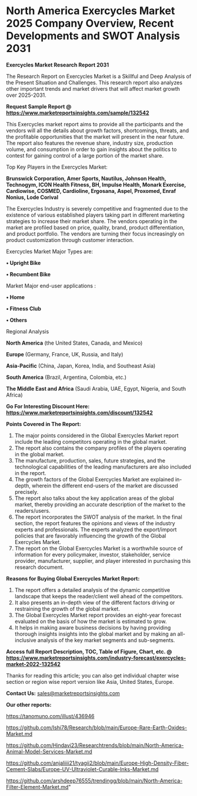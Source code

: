 # North America Exercycles Market 2025 Company Overview, Recent Developments and SWOT Analysis 2031

<strong>Exercycles Market Research Report 2031</strong>

The Research Report on Exercycles Market is a Skillful and Deep Analysis of the Present Situation and Challenges. This research report also analyzes other important trends and market drivers that will affect market growth over 2025-2031.

<strong>Request Sample Report @ <a href=https://www.marketreportsinsights.com/sample/132542>https://www.marketreportsinsights.com/sample/132542</a></strong>

This Exercycles market report aims to provide all the participants and the vendors will all the details about growth factors, shortcomings, threats, and the profitable opportunities that the market will present in the near future. The report also features the revenue share, industry size, production volume, and consumption in order to gain insights about the politics to contest for gaining control of a large portion of the market share.

Top Key Players in the Exercycles Market:

<strong>Brunswick Corporation, Amer Sports, Nautilus, Johnson Health, Technogym, ICON Health Fitness, BH, Impulse Health, Monark Exercise, Cardiowise, COSMED, Cardioline, Ergosana, Aspel, Proxomed, Enraf Nonius, Lode Corival</strong>

The Exercycles Industry is severely competitive and fragmented due to the existence of various established players taking part in different marketing strategies to increase their market share. The vendors operating in the market are profiled based on price, quality, brand, product differentiation, and product portfolio. The vendors are turning their focus increasingly on product customization through customer interaction.

Exercycles Market Major Types are:

<strong>• Upright Bike

• Recumbent Bike</strong>

Market Major end-user applications :

<strong>• Home

• Fitness Club

• Others</strong>

Regional Analysis

</u><strong><b>North America</b></strong> (the United States, Canada, and Mexico)

<strong><b>Europe </b></strong>(Germany, France, UK, Russia, and Italy)

<strong><b>Asia-Pacific</b></strong> (China, Japan, Korea, India, and Southeast Asia)

<strong><b>South America</b></strong> (Brazil, Argentina, Colombia, etc.)

<strong><b>The Middle East and Africa</b></strong> (Saudi Arabia, UAE, Egypt, Nigeria, and South Africa)

<strong>Go For Interesting Discount Here: <a href=https://www.marketreportsinsights.com/discount/132542>https://www.marketreportsinsights.com/discount/132542</a></strong>

<strong>Points Covered in The Report:</strong>
<ol>
  <li>The major points considered in the Global Exercycles Market report include the leading competitors operating in the global market.</li>
  <li>The report also contains the company profiles of the players operating in the global market.</li>
  <li>The manufacture, production, sales, future strategies, and the technological capabilities of the leading manufacturers are also included in the report.</li>
  <li>The growth factors of the Global Exercycles Market are explained in-depth, wherein the different end-users of the market are discussed precisely.</li>
  <li>The report also talks about the key application areas of the global market, thereby providing an accurate description of the market to the readers/users.</li>
  <li>The report incorporates the SWOT analysis of the market. In the final section, the report features the opinions and views of the industry experts and professionals. The experts analyzed the export/import policies that are favorably influencing the growth of the Global Exercycles Market.</li>
  <li>The report on the Global Exercycles Market is a worthwhile source of information for every policymaker, investor, stakeholder, service provider, manufacturer, supplier, and player interested in purchasing this research document.</li>
</ol>
<strong>Reasons for Buying Global Exercycles Market Report:</strong>

<ol>
  <li>The report offers a detailed analysis of the dynamic competitive landscape that keeps the reader/client well ahead of the competitors.</li>
  <li>It also presents an in-depth view of the different factors driving or restraining the growth of the global market.</li>
  <li>The Global Exercycles Market report provides an eight-year forecast evaluated on the basis of how the market is estimated to grow.</li>
  <li>It helps in making aware business decisions by having providing thorough insights insights into the global market and by making an all-inclusive analysis of the key market segments and sub-segments.</li>
</ol>
<strong>Access full Report Description, TOC, Table of Figure, Chart, etc. @ <a href=https://www.marketreportsinsights.com/industry-forecast/exercycles-market-2022-132542>https://www.marketreportsinsights.com/industry-forecast/exercycles-market-2022-132542</a></strong>


Thanks for reading this article; you can also get individual chapter wise section or region wise report version like Asia, United States, Europe.

<strong>Contact Us:</strong>
sales@marketreportsinsights.com

<strong>Our other reports:</strong>

<a href=https://tanomuno.com/illust/436946>https://tanomuno.com/illust/436946</a>

<a href=https://github.com/Ishi78/Research/blob/main/Europe-Rare-Earth-Oxides-Market.md>https://github.com/Ishi78/Research/blob/main/Europe-Rare-Earth-Oxides-Market.md</a>

<a href=https://github.com/Hindavi23/Researchtrends/blob/main/North-America-Animal-Model-Services-Market.md>https://github.com/Hindavi23/Researchtrends/blob/main/North-America-Animal-Model-Services-Market.md</a>

<a href=https://github.com/anjaliiii21/tyagii2/blob/main/Europe-High-Density-Fiber-Cement-Slabs/Europe-UV-Ultraviolet-Curable-Inks-Market.md>https://github.com/anjaliiii21/tyagii2/blob/main/Europe-High-Density-Fiber-Cement-Slabs/Europe-UV-Ultraviolet-Curable-Inks-Market.md</a>

<a href=https://github.com/arshdeep76555/trendingg/blob/main/North-America-Filter-Element-Market.md>https://github.com/arshdeep76555/trendingg/blob/main/North-America-Filter-Element-Market.md</a>"
